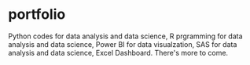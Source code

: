 # portfolio
Python codes for data analysis and data science,
R prgramming for data analysis and data science,
Power BI for data visualzation,
SAS for data analysis and data science,
Excel Dashboard.
There's more to come.
